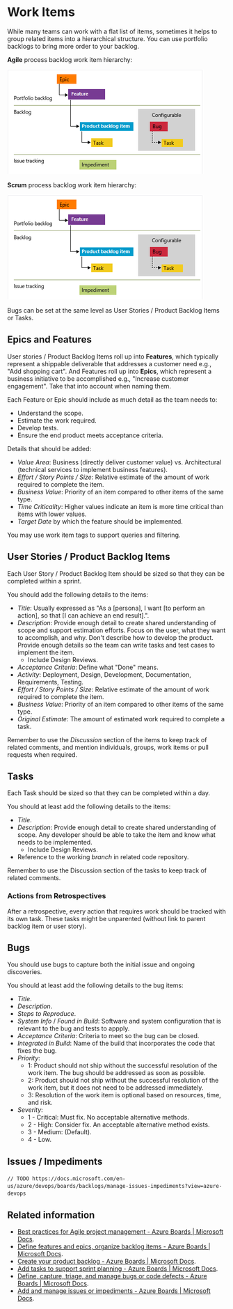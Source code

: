 # Work Items

While many teams can work with a flat list of items, sometimes it helps to group related items into a hierarchical structure. You can use portfolio backlogs to bring more order to your backlog.

**Agile** process backlog work item hierarchy:

![agile-artifacts](./images/scrum-artifacts.png)

**Scrum** process backlog work item hierarchy:

![scrum-artifacts](./images/scrum-artifacts.png)

Bugs can be set at the same level as User Stories / Product Backlog Items or Tasks.

## Epics and Features

User stories / Product Backlog Items roll up into **Features**, which typically represent a shippable deliverable that addresses a customer need e.g., "Add shopping cart". And Features roll up into **Epics**, which represent a business initiative to be accomplished e.g., "Increase customer engagement". Take that into account when naming them.

Each Feature or Epic should include as much detail as the team needs to:

- Understand the scope.
- Estimate the work required.
- Develop tests.
- Ensure the end product meets acceptance criteria.

Details that should be added:

- *Value Area*: Business (directly deliver customer value) vs. Architectural (technical services to implement business features).
- *Effort / Story Points / Size*: Relative estimate of the amount of work required to complete the item.
- *Business Value*: Priority of an item compared to other items of the same type.
- *Time Criticality*: Higher values indicate an item is more time critical than items with lower values.
- *Target Date* by which the feature should be implemented.

You may use work item tags to support queries and filtering.

## User Stories / Product Backlog Items

Each User Story / Product Backlog Item should be sized so that they can be completed within a sprint.

You should add the following details to the items:

- *Title*: Usually expressed as "As a [persona], I want [to perform an action], so that [I can achieve an end result].".
- *Description*: Provide enough detail to create shared understanding of scope and support estimation efforts. Focus on the user, what they want to accomplish, and why. Don't describe how to develop the product. Provide enough details so the team can write tasks and test cases to implement the item.
  - Include Design Reviews.
- *Acceptance Criteria*: Define what "Done" means.
- *Activity*: Deployment, Design, Development, Documentation, Requirements, Testing.
- *Effort / Story Points / Size*: Relative estimate of the amount of work required to complete the item.
- *Business Value*: Priority of an item compared to other items of the same type.
- *Original Estimate*: The amount of estimated work required to complete a task.

Remember to use the *Discussion* section of the items to keep track of related comments, and mention individuals, groups, work items or pull requests when required.

## Tasks

Each Task should be sized so that they can be completed within a day.

You should at least add the following details to the items:

- *Title*.
- *Description*: Provide enough detail to create shared understanding of scope. Any developer should be able to take the item and know what needs to be implemented.
  - Include Design Reviews.
- Reference to the working *branch* in related code repository.

Remember to use the Discussion section of the tasks to keep track of related comments.

### Actions from Retrospectives

After a retrospective, every action that requires work should be tracked with its own task. These tasks might be unparented (without link to parent backlog item or user story).

## Bugs

You should use bugs to capture both the initial issue and ongoing discoveries.

You should at least add the following details to the bug items:

- *Title*.
- *Description*.
- *Steps to Reproduce*.
- *System Info* / *Found in Build*: Software and system configuration that is relevant to the bug and tests to appply.
- *Acceptance Criteria*: Criteria to meet so the bug can be closed.
- *Integrated in Build*: Name of the build that incorporates the code that fixes the bug.
- *Priority*:
  - 1: Product should not ship without the successful resolution of the work item. The bug should be addressed as soon as possible.
  - 2: Product should not ship without the successful resolution of the work item, but it does not need to be addressed immediately.
  - 3: Resolution of the work item is optional based on resources, time, and risk.
- *Severity*:
  - 1 - Critical: Must fix. No acceptable alternative methods.
  - 2 - High: Consider fix. An acceptable alternative method exists.
  - 3 - Medium: (Default).
  - 4 - Low.

## Issues / Impediments

```// TODO https://docs.microsoft.com/en-us/azure/devops/boards/backlogs/manage-issues-impediments?view=azure-devops```

## Related information

- [Best practices for Agile project management - Azure Boards | Microsoft Docs](https://docs.microsoft.com/en-us/azure/devops/boards/best-practices-agile-project-management?view=azure-devops&tabs=agile-process).
- [Define features and epics, organize backlog items - Azure Boards | Microsoft Docs](https://docs.microsoft.com/en-us/azure/devops/boards/backlogs/define-features-epics?view=azure-devops&tabs=scrum-process).
- [Create your product backlog - Azure Boards | Microsoft Docs](https://docs.microsoft.com/en-us/azure/devops/boards/backlogs/create-your-backlog?view=azure-devops&tabs=agile-process).
- [Add tasks to support sprint planning - Azure Boards | Microsoft Docs](https://docs.microsoft.com/en-us/azure/devops/boards/sprints/add-tasks?view=azure-devops).
- [Define, capture, triage, and manage bugs or code defects - Azure Boards | Microsoft Docs](https://docs.microsoft.com/en-us/azure/devops/boards/backlogs/manage-bugs?view=azure-devops).
- [Add and manage issues or impediments - Azure Boards | Microsoft Docs](https://docs.microsoft.com/en-us/azure/devops/boards/backlogs/manage-issues-impediments?view=azure-devops).
